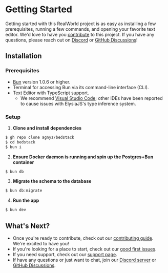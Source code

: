 # Getting Started

Getting started with this RealWorld project is as easy as installing a few prerequisites, running a few commands, and opening your favorite text editor. We'd love to have you [contribute](https://github.com/agnyz/bedstack/blob/main/CONTRIBUTING.md) to this project. If you have any questions, please reach out on [Discord](https://discord.gg/8UcP9QB5AV) or [GitHub Discussions](https://github.com/agnyz/bedstack/discussions)!

## Installation

### Prerequisites

- [Bun](https://bun.sh/) version 1.0.6 or higher.
- Terminal for accessing Bun via its command-line interface (CLI).
- Text Editor with TypeScript support.
  - We recommend [Visual Studio Code](https://code.visualstudio.com/); other IDEs have been reported to cause issues with ElysiaJS's type inference system.

### Setup

1. **Clone and install dependencies**

```sh
$ gh repo clone agnyz/bedstack
$ cd bedstack
$ bun i
```

2. **Ensure Docker daemon is running and spin up the Postgres+Bun container**

```sh
$ bun db
```

3. **Migrate the schema to the database**

```sh
$ bun db:migrate
```

4. **Run the app**

```sh
$ bun dev
```

## What's Next?

- Once you're ready to contribute, check out our [contributing guide](https://github.com/agnyz/bedstack/blob/main/CONTRIBUTING.md). We're excited to have you!
- If you're looking for a place to start, check out our [good first issues](https://github.com/agnyz/bedstack/issues?q=is%3Aopen+is%3Aissue+label%3A%22good+first+issue%22).
- If you need support, check out our [support page](https://github.com/agnyz/bedstack/blob/main/SUPPORT.md).
- If have any questions or just want to chat, join our [Discord server](https://discord.gg/8UcP9QB5AV) or [GitHub Discussions](https://github.com/agnyz/bedstack/discussions).

